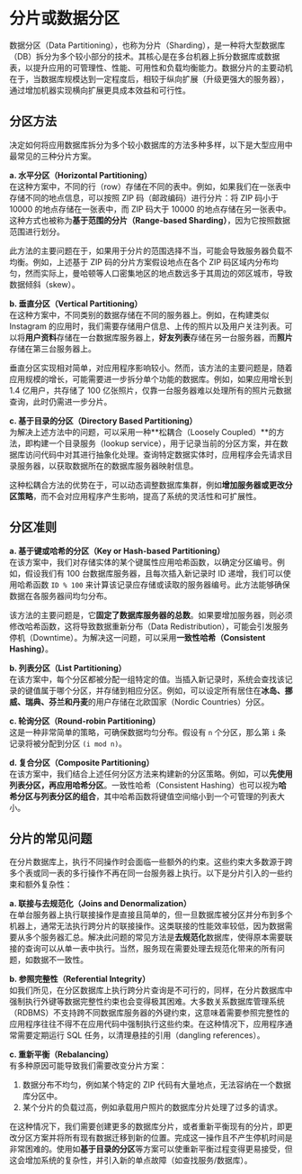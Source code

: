 # 分片或数据分区  
数据分区（Data Partitioning），也称为分片（Sharding），是一种将大型数据库（DB）拆分为多个较小部分的技术。其核心是在多台机器上拆分数据库或数据表，以提升应用的可管理性、性能、可用性和负载均衡能力。数据分片的主要动机在于，当数据库规模达到一定程度后，相较于纵向扩展（升级更强大的服务器），通过增加机器实现横向扩展更具成本效益和可行性。  

## 分区方法  
决定如何将应用数据库拆分为多个较小数据库的方法多种多样，以下是大型应用中最常见的三种分片方案。  

**a. 水平分区（Horizontal Partitioning）**  
在这种方案中，不同的行（row）存储在不同的表中。例如，如果我们在一张表中存储不同的地点信息，可以按照 ZIP 码（邮政编码）进行分片：将 ZIP 码小于 10000 的地点存储在一张表中，而 ZIP 码大于 10000 的地点存储在另一张表中。这种方式也被称为**基于范围的分片（Range-based Sharding）**，因为它按照数据范围进行划分。  

此方法的主要问题在于，如果用于分片的范围选择不当，可能会导致服务器负载不均衡。例如，上述基于 ZIP 码的分片方案假设地点在各个 ZIP 码区域内分布均匀，然而实际上，曼哈顿等人口密集地区的地点数远多于其周边的郊区城市，导致数据倾斜（skew）。  

**b. 垂直分区（Vertical Partitioning）**  
在这种方案中，不同类别的数据存储在不同的服务器上。例如，在构建类似 Instagram 的应用时，我们需要存储用户信息、上传的照片以及用户关注列表。可以将**用户资料**存储在一台数据库服务器上，**好友列表**存储在另一台服务器，而**照片**存储在第三台服务器上。  

垂直分区实现相对简单，对应用程序影响较小。然而，该方法的主要问题是，随着应用规模的增长，可能需要进一步拆分单个功能的数据库。例如，如果应用增长到 1.4 亿用户，共存储了 100 亿张照片，仅靠一台服务器难以处理所有的照片元数据查询，此时仍需进一步分片。  

**c. 基于目录的分区（Directory Based Partitioning）**  
为解决上述方法中的问题，可以采用一种**松耦合（Loosely Coupled）**的方法，即构建一个目录服务（lookup service），用于记录当前的分区方案，并在数据库访问代码中对其进行抽象化处理。查询特定数据实体时，应用程序会先请求目录服务器，以获取数据所在的数据库服务器映射信息。  

这种松耦合方法的优势在于，可以动态调整数据库集群，例如**增加服务器或更改分区策略**，而不会对应用程序产生影响，提高了系统的灵活性和可扩展性。

## 分区准则  

**a. 基于键或哈希的分区（Key or Hash-based Partitioning）**  
在该方案中，我们对存储实体的某个键属性应用哈希函数，以确定分区编号。例如，假设我们有 100 台数据库服务器，且每次插入新记录时 ID 递增，我们可以使用哈希函数 `ID % 100` 来计算该记录应存储或读取的服务器编号。此方法能够确保数据在各服务器间均匀分布。  

该方法的主要问题是，它**固定了数据库服务器的总数**。如果要增加服务器，则必须修改哈希函数，这将导致数据重新分布（Data Redistribution），可能会引发服务停机（Downtime）。为解决这一问题，可以采用**一致性哈希（Consistent Hashing）**。  

**b. 列表分区（List Partitioning）**  
在该方案中，每个分区都被分配一组特定的值。当插入新记录时，系统会查找该记录的键值属于哪个分区，并存储到相应分区。例如，可以设定所有居住在**冰岛、挪威、瑞典、芬兰和丹麦**的用户存储在北欧国家（Nordic Countries）分区。  

**c. 轮询分区（Round-robin Partitioning）**  
这是一种非常简单的策略，可确保数据均匀分布。假设有 `n` 个分区，那么第 `i` 条记录将被分配到分区 `(i mod n)`。  

**d. 复合分区（Composite Partitioning）**  
在该方案中，我们结合上述任何分区方法来构建新的分区策略。例如，可以**先使用列表分区，再应用哈希分区**。一致性哈希（Consistent Hashing）也可以视为**哈希分区与列表分区的组合**，其中哈希函数将键值空间缩小到一个可管理的列表大小。

## 分片的常见问题  
在分片数据库上，执行不同操作时会面临一些额外的约束。这些约束大多数源于跨多个表或同一表的多行操作不再在同一台服务器上执行。以下是分片引入的一些约束和额外复杂性：  

**a. 联接与去规范化（Joins and Denormalization）**  
在单台服务器上执行联接操作是直接且简单的，但一旦数据库被分区并分布到多个机器上，通常无法执行跨分片的联接操作。这类联接的性能效率较低，因为数据需要从多个服务器汇总。解决此问题的常见方法是**去规范化**数据库，使得原本需要联接的查询可以从单一表中执行。当然，服务现在需要处理去规范化带来的所有问题，如数据不一致性。  

**b. 参照完整性（Referential Integrity）**  
如我们所见，在分区数据库上执行跨分片查询是不可行的，同样，在分片数据库中强制执行外键等数据完整性约束也会变得极其困难。大多数关系数据库管理系统（RDBMS）不支持跨不同数据库服务器的外键约束，这意味着需要参照完整性的应用程序往往不得不在应用代码中强制执行这些约束。在这种情况下，应用程序通常需要定期运行 SQL 任务，以清理悬挂的引用（dangling references）。  

**c. 重新平衡（Rebalancing）**  
有多种原因可能导致我们需要改变分片方案：  
1. 数据分布不均匀，例如某个特定的 ZIP 代码有大量地点，无法容纳在一个数据库分区中。  
2. 某个分片的负载过高，例如承载用户照片的数据库分片处理了过多的请求。  

在这种情况下，我们需要创建更多的数据库分片，或者重新平衡现有的分片，即更改分区方案并将所有现有数据迁移到新的位置。完成这一操作且不产生停机时间是非常困难的。使用如**基于目录的分区**等方案可以使重新平衡过程变得更易接受，但这会增加系统的复杂性，并引入新的单点故障（如查找服务/数据库）。
